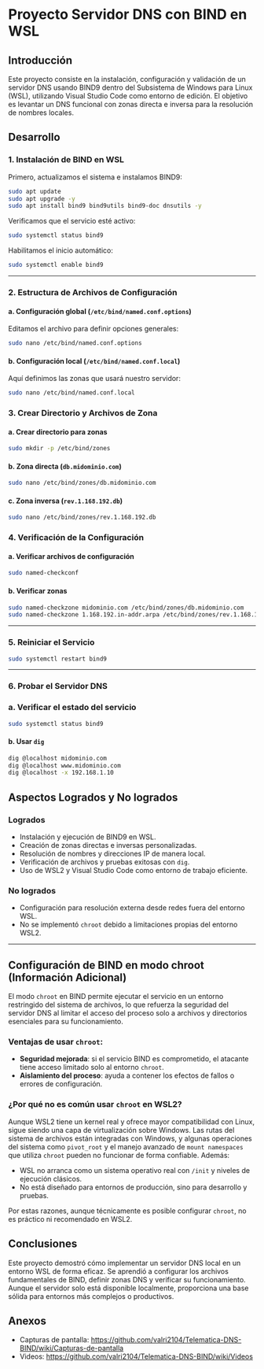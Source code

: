# Proyecto Servidor DNS con BIND en WSL

## Introducción

Este proyecto consiste en la instalación, configuración y validación de un servidor DNS usando BIND9 dentro del Subsistema de Windows para Linux (WSL), utilizando Visual Studio Code como entorno de edición. El objetivo es levantar un DNS funcional con zonas directa e inversa para la resolución de nombres locales.

## Desarrollo

### 1. Instalación de BIND en WSL

Primero, actualizamos el sistema e instalamos BIND9:

```bash
sudo apt update
sudo apt upgrade -y
sudo apt install bind9 bind9utils bind9-doc dnsutils -y
```

Verificamos que el servicio esté activo:

```bash
sudo systemctl status bind9
```

Habilitamos el inicio automático:

```bash
sudo systemctl enable bind9
```

---

### 2. Estructura de Archivos de Configuración

#### a. Configuración global (`/etc/bind/named.conf.options`)

Editamos el archivo para definir opciones generales:

```bash
sudo nano /etc/bind/named.conf.options
```


#### b. Configuración local (`/etc/bind/named.conf.local`)

Aquí definimos las zonas que usará nuestro servidor:

```bash
sudo nano /etc/bind/named.conf.local
```


### 3. Crear Directorio y Archivos de Zona

#### a. Crear directorio para zonas

```bash
sudo mkdir -p /etc/bind/zones
```

#### b. Zona directa (`db.midominio.com`)

```bash
sudo nano /etc/bind/zones/db.midominio.com
```


#### c. Zona inversa (`rev.1.168.192.db`)

```bash
sudo nano /etc/bind/zones/rev.1.168.192.db
```


### 4. Verificación de la Configuración

#### a. Verificar archivos de configuración

```bash
sudo named-checkconf
```

#### b. Verificar zonas

```bash
sudo named-checkzone midominio.com /etc/bind/zones/db.midominio.com
sudo named-checkzone 1.168.192.in-addr.arpa /etc/bind/zones/rev.1.168.192.db
```

---

### 5. Reiniciar el Servicio

```bash
sudo systemctl restart bind9
```

---

### 6. Probar el Servidor DNS

### a. Verificar el estado del servicio

```bash
sudo systemctl status bind9
```

#### b. Usar `dig`

```bash
dig @localhost midominio.com
dig @localhost www.midominio.com
dig @localhost -x 192.168.1.10
```


## Aspectos Logrados y No logrados

### Logrados

- Instalación y ejecución de BIND9 en WSL.
- Creación de zonas directas e inversas personalizadas.
- Resolución de nombres y direcciones IP de manera local.
- Verificación de archivos y pruebas exitosas con `dig`.
- Uso de WSL2 y Visual Studio Code como entorno de trabajo eficiente.

### No logrados

- Configuración para resolución externa desde redes fuera del entorno WSL.
- No se implementó `chroot` debido a limitaciones propias del entorno WSL2.

---

## Configuración de BIND en modo chroot (Información Adicional)

El modo `chroot` en BIND permite ejecutar el servicio en un entorno restringido del sistema de archivos, lo que refuerza la seguridad del servidor DNS al limitar el acceso del proceso solo a archivos y directorios esenciales para su funcionamiento.

### Ventajas de usar `chroot`:
- **Seguridad mejorada**: si el servicio BIND es comprometido, el atacante tiene acceso limitado solo al entorno `chroot`.
- **Aislamiento del proceso**: ayuda a contener los efectos de fallos o errores de configuración.

### ¿Por qué no es común usar `chroot` en WSL2?

Aunque WSL2 tiene un kernel real y ofrece mayor compatibilidad con Linux, sigue siendo una capa de virtualización sobre Windows. Las rutas del sistema de archivos están integradas con Windows, y algunas operaciones del sistema como `pivot_root` y el manejo avanzado de `mount namespaces` que utiliza `chroot` pueden no funcionar de forma confiable. Además:

- WSL no arranca como un sistema operativo real con `/init` y niveles de ejecución clásicos.
- No está diseñado para entornos de producción, sino para desarrollo y pruebas.

Por estas razones, aunque técnicamente es posible configurar `chroot`, no es práctico ni recomendado en WSL2.

## Conclusiones

Este proyecto demostró cómo implementar un servidor DNS local en un entorno WSL de forma eficaz. Se aprendió a configurar los archivos fundamentales de BIND, definir zonas DNS y verificar su funcionamiento. Aunque el servidor solo está disponible localmente, proporciona una base sólida para entornos más complejos o productivos.


## Anexos
- Capturas de pantalla: https://github.com/valri2104/Telematica-DNS-BIND/wiki/Capturas-de-pantalla
- Videos: https://github.com/valri2104/Telematica-DNS-BIND/wiki/Videos
